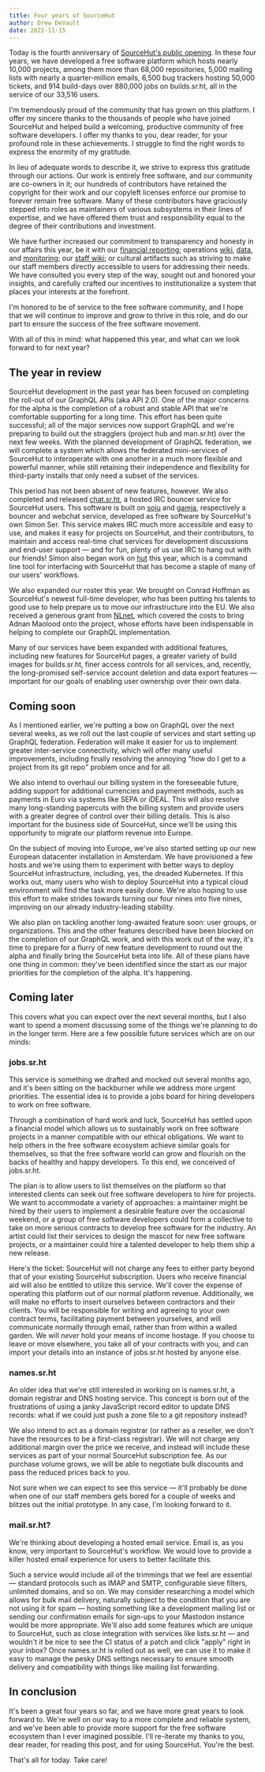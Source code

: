 ```yaml
---
title: Four years of SourceHut
author: Drew DeVault
date: 2022-11-15
---
```


Today is the fourth anniversary of [SourceHut's public opening][0]. In these
four years, we have developed a free software platform which hosts nearly 10,000
projects, among them more than 68,000 repositories, 5,000 mailing lists with
nearly a quarter-million emails, 6,500 bug trackers hosting 50,000 tickets, and
914 build-days over 880,000 jobs on builds.sr.ht, all in the service of our
33,516 users.

[0]: https://drewdevault.com/2018/11/15/sr.ht-general-availability.html

I'm tremendously proud of the community that has grown on this platform. I offer
my sincere thanks to the thousands of people who have joined SourceHut and
helped build a welcoming, productive community of free software developers. I
offer my thanks to you, dear reader, for your profound role in these
achievements. I struggle to find the right words to express the enormity of my
gratitude.

In lieu of adequate words to describe it, we strive to express this gratitude
through our actions. Our work is entirely free software, and our community are
co-owners in it; our hundreds of contributors have retained the copyright for
their work and our copyleft licenses enforce our promise to forever remain free
software. Many of these contributors have graciously stepped into roles as
maintainers of various subsystems in their lines of expertise, and we have
offered them trust and responsibility equal to the degree of their contributions
and investment.

We have further increased our commitment to transparency and honesty in our
affairs this year, be it with our [financial reporting][1]; operations
[wiki][2], [data][3], and [monitoring][4]; our [staff wiki][5]; or cultural
artifacts such as striving to make our staff members directly accessible to
users for addressing their needs. We have consulted you every step of the way,
sought out and honored your insights, and carefully crafted our incentives to
institutionalize a system that places your interests at the forefront.

[1]: https://sourcehut.org/blog/2022-04-08-2021-financial-report/
[2]: https://man.sr.ht/ops/
[3]: https://metrics.sr.ht
[4]: https://lists.sr.ht/~sircmpwn/sr.ht-ops
[5]: https://man.sr.ht/staff/

I'm honored to be of service to the free software community, and I hope that we
will continue to improve and grow to thrive in this role, and do our part to
ensure the success of the free software movement.

With all of this in mind: what happened this year, and what can we look forward
to for next year?

## The year in review

SourceHut development in the past year has been focused on completing the
roll-out of our GraphQL APIs (aka API 2.0). One of the major concerns for the
alpha is the completion of a robust and stable API that we're comfortable
supporting for a long time. This effort has been quite successful; all of the
major services now support GraphQL and we're preparing to build out the
stragglers (project hub and man.sr.ht) over the next few weeks. With the
planned development of GraphQL federation, we will complete a system which
allows the federated mini-services of SourceHut to interoperate with one another
in a much more flexible and powerful manner, while still retaining their
independence and flexibility for third-party installs that only need a subset of
the services.

This period has not been absent of new features, however. We also completed and
released [chat.sr.ht][chat], a hosted IRC bouncer service for SourceHut users.
This software is built on [soju][soju] and [gamja][gamja], respectively a
bouncer and webchat service, developed as free software by SourceHut's own Simon
Ser. This service makes IRC much more accessible and easy to use, and makes it
easy for projects on SourceHut, and their contributors, to maintain and access
real-time chat services for development discussions and end-user support &mdash;
and for fun, plenty of us use IRC to hang out with our friends! Simon also began
work on [hut][hut] this year, which is a command line tool for interfacing with
SourceHut that has become a staple of many of our users' workflows.

[chat]: https://sourcehut.org/blog/2021-11-29-announcing-the-chat.sr.ht-public-beta/
[soju]: https://sr.ht/~emersion/soju
[gamja]: https://sr.ht/~emersion/gamja
[hut]: https://sr.ht/~emersion/hut/

We also expanded our roster this year. We brought on Conrad Hoffman as
SourceHut's newest full-time developer, who has been putting his talents to good
use to help prepare us to move our infrastructure into the EU. We also received
a generous grant from [NLnet][nlnet], which covered the costs to bring Adnan
Maolood onto the project, whose efforts have been indispensable in helping to
complete our GraphQL implementation.

[NLnet]: https://sourcehut.org/blog/2022-01-10-nlnet-graphql-funding/

Many of our services have been expanded with additional features, including new
features for SourceHut pages, a greater variety of build images for
builds.sr.ht, finer access controls for all services, and, recently, the
long-promised self-service account deletion and data export features &mdash;
important for our goals of enabling user ownership over their own data.

## Coming soon

As I mentioned earlier, we're putting a bow on GraphQL over the next several
weeks, as we roll out the last couple of services and start setting up GraphQL
federation. Federation will make it easier for us to implement greater
inter-service connectivity, which will offer many useful improvements, including
finally resolving the annoying "how do I get to a project from its git repo"
problem once and for all.

We also intend to overhaul our billing system in the foreseeable future, adding
support for additional currencies and payment methods, such as payments in Euro
via systems like SEPA or iDEAL. This will also resolve many long-standing
papercuts with the billing system and provide users with a greater degree of
control over their billing details. This is also important for the business side
of SourceHut, since we'll be using this opportunity to migrate our platform
revenue into Europe.

On the subject of moving into Europe, we've also started setting up our new
European datacenter installation in Amsterdam. We have provisioned a few hosts
and we're using them to experiment with better ways to deploy SourceHut
infrastructure, including, yes, the dreaded Kubernetes. If this works out, many
users who wish to deploy SourceHut into a typical cloud environment will find
the task more easily done. We're also hoping to use this effort to make strides
towards turning our four nines into five nines, improving on our already
industry-leading stability.

We also plan on tackling another long-awaited feature soon: user groups, or
organizations. This and the other features described have been blocked on the
completion of our GraphQL work, and with this work out of the way, it's time to
prepare for a flurry of new feature development to round out the alpha and
finally bring the SourceHut beta into life. All of these plans have one thing
in common: they've been identified since the start as our major priorities for
the completion of the alpha. It's happening.

## Coming later

This covers what you can expect over the next several months, but I also want to
spend a moment discussing some of the things we're planning to do in the longer
term. Here are a few possible future services which are on our minds:

### jobs.sr.ht

This service is something we drafted and mocked out several months ago, and it's
been sitting on the backburner while we address more urgent priorities. The
essential idea is to provide a jobs board for hiring developers to work on free
software.

Through a combination of hard work and luck, SourceHut has settled upon a
financial model which allows us to sustainably work on free software projects in
a manner compatible with our ethical obligations. We want to help others in the
free software ecosystem achieve similar goals for themselves, so that the free
software world can grow and flourish on the backs of healthy and happy
developers. To this end, we conceived of jobs.sr.ht.

The plan is to allow users to list themselves on the platform so that interested
clients can seek out free software developers to hire for projects. We want to
accommodate a variety of approaches: a maintainer might be hired by their users
to implement a desirable feature over the occasional weekend, or a group of free
software developers could form a collective to take on more serious contracts to
develop free software for the industry. An artist could list their services to
design the mascot for new free software projects, or a maintainer could hire a
talented developer to help them ship a new release.

Here's the ticket: SourceHut will not charge any fees to either party beyond
that of your existing SourceHut subscription. Users who receive financial aid
will also be entitled to utilize this service. We'll cover the expense of
operating this platform out of our normal platform revenue. Additionally, we
will make no efforts to insert ourselves between contractors and their clients.
You will be responsible for writing and agreeing to your own contract terms,
facilitating payment between yourselves, and will communicate normally through
email, rather than from within a walled garden. We will *never* hold your means
of income hostage. If you choose to leave or move elsewhere, you take all of
your contracts with you, and can import your details into an instance of
jobs.sr.ht hosted by anyone else.

### names.sr.ht

An older idea that we're still interested in working on is names.sr.ht, a domain
registrar and DNS hosting service. This concept is born out of the frustrations
of using a janky JavaScript record editor to update DNS records: what if we
could just push a zone file to a git repository instead?

We also intend to act as a domain registrar (or rather as a reseller, we don't
have the resources to be a first-class registrar). We will not charge any
additional margin over the price we receive, and instead will include these
services as part of your normal SourceHut subscription fee. As our purchase
volume grows, we will be able to negotiate bulk discounts and pass the reduced
prices back to you.

Not sure when we can expect to see this service &mdash; it'll probably be done
when one of our staff members gets bored for a couple of weeks and blitzes out
the initial prototype. In any case, I'm looking forward to it.

### mail.sr.ht?

We're thinking about developing a hosted email service. Email is, as you know,
very important to SourceHut's workflow. We would love to provide a killer hosted
email experience for users to better facilitate this.

Such a service would include all of the trimmings that we feel are essential
&mdash; standard protocols such as IMAP and SMTP, configurable sieve filters,
unlimited domains, and so on. We may consider researching a model which allows
for bulk mail delivery, naturally subject to the condition that you are not
using it for spam &mdash; hosting something like a development mailing list
or sending our confirmation emails for sign-ups to your Mastodon instance would
be more appropriate. We'll also add some features which are unique to SourceHut,
such as close integration with services like lists.sr.ht &mdash; and wouldn't it
be nice to see the CI status of a patch and click "apply" right in your inbox?
Once names.sr.ht is rolled out as well, we can use it to make it easy to manage
the pesky DNS settings necessary to ensure smooth delivery and compatibility
with things like mailing list forwarding.

## In conclusion

It's been a great four years so far, and we have more great years to look
forward to. We're well on our way to a more complete and reliable system, and
we've been able to provide more support for the free software ecosystem than I
ever imagined possible. I'll re-iterate my thanks to you, dear reader, for
reading this post, and for using SourceHut. You're the best.

That's all for today. Take care!
